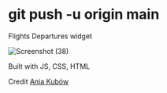 ﻿# git push -u origin main
 
 
 Flights Departures widget
 
 
![Screenshot (38)](https://user-images.githubusercontent.com/19163868/188305245-32af149d-5c54-4026-a0b7-24c9b62f635b.png)
 
 Built with JS, CSS, HTML

Credit
[Ania Kubów](https://www.youtube.com/watch?v=xs5aOs-Wpxw)
